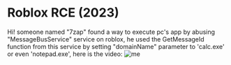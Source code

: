 # Roblox RCE (2023)

Hi! someone named "7zap" found a way to execute pc's app by abusing "MessageBusService" service on roblox, he used the GetMessageId function from this service by setting "domainName" parameter to 'calc.exe' or even 'notepad.exe', here is the video: ![me](https://imgur.com/4cUoGJj)

